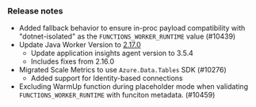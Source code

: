 ### Release notes

<!-- Please add your release notes in the following format:
- My change description (#PR)
-->
- Added fallback behavior to ensure in-proc payload compatibility with "dotnet-isolated" as the `FUNCTIONS_WORKER_RUNTIME` value (#10439)
- Update Java Worker Version to [2.17.0](https://github.com/Azure/azure-functions-java-worker/releases/tag/2.17.0)
  - Update application insights agent version to 3.5.4
  - Includes fixes from 2.16.0
- Migrated Scale Metrics to use `Azure.Data.Tables` SDK (#10276)
  - Added support for Identity-based connections
- Excluding WarmUp function during placeholder mode when validating `FUNCTIONS_WORKER_RUNTIME` with funciton metadata. (#10459)